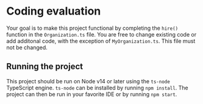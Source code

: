 # Coding evaluation
Your goal is to make this project functional by completing the `hire()` function in the `Organization.ts` file. You are free to change existing code or add additonal code, with the exception of `MyOrganization.ts`. This file must not be changed.

## Running the project
This project should be run on Node v14 or later using the `ts-node` TypeScript engine. `ts-node` can be installed by running `npm install`. The project can then be run in your favorite IDE or by running `npm start`.
